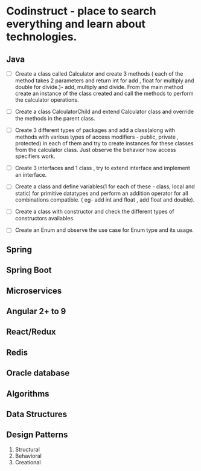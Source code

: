 # Codinstruct - place to search everything and learn about technologies.

## Java
- [ ] Create a class called Calculator and create 3 methods ( each of the method takes 2 parameters and return int for add , float for multiply and double for divide.)- add, multiply and divide. From the main method create an instance of the class created and call the methods to perform the calculator operations.
- [ ] Create a class CalculatorChild and extend Calculator class and override the methods in the parent class.
- [ ] Create 3 different types of packages and add a class(along with methods with various types of access modifiers - public, private , protected) in each of them and try to create instances for these classes from the calculator class. Just observe the behavior how access specifiers work.
- [ ] Create 3 interfaces and 1 class , try to extend interface and implement an interface.
- [ ] Create a class and define variables(1 for each of these - class, local and static) for primitive datatypes and perform an addition operator for all combinations compatible. ( eg- add int and float , add float and double).
- [ ] Create a class with constructor and check the different types of constructors availables.
- [ ] Create an Enum and observe the use case for Enum type and its usage.


## Spring

## Spring Boot

## Microservices

## Angular 2+ to 9

## React/Redux

## Redis 

## Oracle database

## Algorithms 

## Data Structures

## Design Patterns

1) Structural
2) Behavioral
3) Creational
